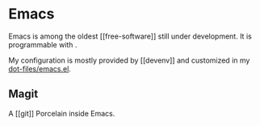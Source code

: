 # Emacs

Emacs is among the oldest [[free-software]] still under development.
It is programmable with <emacs-lisp>.

My configuration is mostly provided by [[devenv]] and customized in my [dot-files/emacs.el](https://github.com/TristanCacqueray/dot-files/blob/master/emacs.el).

## Magit

A [[git]] Porcelain inside Emacs.
